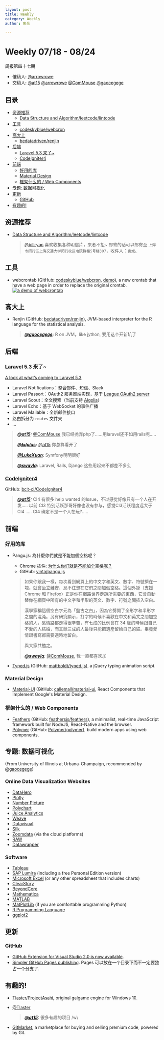 ```yaml
---
layout: post
title: Weekly
category: Weekly
author: 东岳

---
```


# Weekly 07/18 - 08/24

周报第四十七期

- 催稿人:
  [@arrowrowe][mie]
- 交稿人:
  [@at15][at15]
  [@arrowrowe][mie]
  [@ComMouse][dou]
  [@gaocegege][cece]

[at15]: https://github.com/at15
[mie]: https://github.com/arrowrowe
[dou]: https://github.com/ComMouse
[cece]: https://github.com/gaocegege
[qq]: https://github.com/swaylq

## 目录

- [资源推荐](#user-content-resources)
  - [Data Structure and Algorithm/leetcode/lintcode](http://algorithm.yuanbin.me/)
- [工具](#user-content-tools)
  - [codeskyblue/webcron](https://github.com/codeskyblue/webcron)
- [高大上](#user-content-Gao.DaShang)
  - [bedatadriven/renjin](https://github.com/bedatadriven/renjin)
- [后端](#user-content-backend)
  - [Laravel 5.3 来了~](#user-content-laravel-5.3-coming)
  - [CodeIgniter4](#user-content-codeigniter4)
- [前端](#user-content-frontend)
  - [好用的库](#user-content-libraries)
  - [Material Design](#user-content-material-design)
  - [框架什么的 / Web Components](#user-content-framework-and-web-components)
- [专题: 数据可视化](#user-content-data-visualization)
- [更新](#user-content-updates)
  - [GitHub](#user-content-github)
- [有趣的!](#user-content-fun)

## <a id="resources">资源推荐</a>

- [Data Structure and Algorithm/leetcode/lintcode](http://algorithm.yuanbin.me/)

  > [@billryan](https://github.com/billryan) 喜欢收集各种明信片，来者不拒~ 邮寄的话可以邮寄至 `上海市闵行区上海交通大学闵行校区电院群楼5号楼307`，收件人：`袁斌`。

## <a id="tools">工具</a>

[webcrontab-demo-url]: http://webcron.herokuapp.com/
[webcrontab-demo-screenshot]: https://github.com/codeskyblue/webcron/raw/master/scripts/homepage.png

- webcrontab (GitHub: [codeskyblue/webcron](https://github.com/codeskyblue/webcron), [demo][webcrontab-demo-url]), a new crontab that have a web page in order to replace the original crontab.
  [![a demo of webcrontab][webcrontab-demo-screenshot]][webcrontab-demo-url]

## <a id="Gao.Dashang">高大上</a>

- Renjin (GitHub: [bedatadriven/renjin](https://github.com/bedatadriven/renjin)), JVM-based interpreter for the R language for the statistical analysis.

  > ___[@gaocegege][cece]:___ R on JVM，like jython, 要用这个开新坑了

## <a id="backend">后端</a>

### <a id="laravel-5.3-coming">Laravel 5.3 来了~</a>

[A look at what’s coming to Laravel 5.3](https://laravel-news.com/2016/06/look-whats-coming-laravel-5-3/)
- Laravel Notifications：整合邮件、短信、Slack
- Laravel Passort：OAuth2 服务器端实现，基于 [League OAuth2 server](https://github.com/thephpleague/oauth2-server)
- Laravel Scout：全文搜索（当前支持 [Algolia](https://www.algolia.com/)）
- Laravel Echo：基于 WebSocket 的事件广播
- Laravel Mailable：全新邮件接口
- 路由拆分为 `routes` 文件夹
- ...

> ___[@at15][at15]:___ [@ComMouse][dou] 我已经抛弃php了......用laravel还不如用rails呢.....
>
> ___[@kdplus](https://github.com/kdplus):___ [@at15][at15] 你总算看开了
>
> ___[@LukeXuan](https://github.com/LukeXuan):___ Symfony明明很好
>
> ___[@swaylq][qq]:___ Laravel, Rails, Django 这些用起来不都差不多么

### [CodeIgniter4](https://codeigniter.com/)

GitHub: [bcit-ci/CodeIgniter4](https://github.com/bcit-ci/CodeIgniter4)

> ___[@at15][at15]:___ CI4 有很多 help wanted 的Issue，不过感觉好像只有一个人在开发..... 以前 CI3 特别活跃那哥好像也没有参与，感觉CI3活跃程度远大于CI4 ..... CI4 确定不是一个人在玩?.....

## <a id="frontend">前端</a>

### <a id="libraries">好用的库</a>

- Pangu.js: 為什麼你們就是不能加個空格呢？
  - Chrome 插件: [为什么你们就是不能加个空格呢？](https://chrome.google.com/webstore/detail/paphcfdffjnbcgkokihcdjliihicmbpd)
  - GitHub: [vinta/pangu.js](https://github.com/vinta/pangu.js)

  > 如果你跟我一樣，每次看到網頁上的中文字和英文、數字、符號擠在一塊，就會坐立難安，忍不住想在它們之間加個空格。這個外掛（支援 Chrome 和 Firefox）正是你在網路世界走跳所需要的東西，它會自動替你在網頁中所有的中文字和半形的英文、數字、符號之間插入空白。
  >
  > 漢學家稱這個空白字元為「盤古之白」，因為它劈開了全形字和半形字之間的混沌。另有研究顯示，打字的時候不喜歡在中文和英文之間加空格的人，感情路都走得很辛苦，有七成的比例會在 34 歲的時候跟自己不愛的人結婚，而其餘三成的人最後只能把遺產留給自己的貓。畢竟愛情跟書寫都需要適時地留白。
  >
  > 與大家共勉之。
  >
  > ___[@swaylq][qq]:___ [@ComMouse][dou], 我一直都喜欢加

- [Typed.js](http://www.mattboldt.com/demos/typed-js/) (GitHub: [mattboldt/typed.js](https://github.com/mattboldt/typed.js)), a jQuery typing animation script.

### Material Design

- [Material-UI](http://www.material-ui.com/) (GitHub: [callemall/material-ui](https://github.com/callemall/material-ui), React Components that Implement Google's Material Design.

### <a id="framework-and-web-components">框架什么的 / Web Components</a>

- [Feathers](http://feathersjs.com/) (GitHub: [feathersjs/feathers](https://github.com/feathersjs/feathers)), a minimalist, real-time JavaScript framework built for NodeJS, React-Native and the browser.
- [Polymer](https://www.polymer-project.org/1.0/) (GitHub: [Polymer/polymer](https://github.com/Polymer/polymer)), build modern apps using web components.

## <a id="data-visualization">专题: 数据可视化</a>

(From University of Illinois at Urbana-Champaign, recommended by [@gaocegege][cece])

### Online Data Visualization Websites

- [DataHero](http://datahero.com/)
- [Plotly](http://plot.ly/)
- [Number Picture](http://site.numberpicture.com/)
- [Polychart](https://github.com/Polychart)
- [Juice Analytics](http://www.juiceanalytics.com/)
- [Weave](http://www.oicweave.org/)
- [Datavisual](http://datavisu.al/)
- [Silk](https://www.silk.co/)
- [Zoomdata](http://www.zoomdata.com/) (via the cloud platforms)
- [RAW](http://app.raw.densitydesign.org/)
- [Datawrapper](https://datawrapper.de/)

### Software

- [Tableau](http://www.tableau.com/)
- [SAP Lumira](http://www.sapstore.com/getlumira) (including a free Personal Edition version)
- [Microsoft Excel](https://products.office.com/excel) (or any other spreadsheet that includes charts)
- [ClearStory](http://www.clearstorydata.com/)
- [BeyondCore](http://beyondcore.com/)
- [Mathematica](http://www.wolfram.com/mathematica/)
- [MATLAB](http://www.mathworks.com/products/matlab/)
- [MatPlotLib](http://matplotlib.org/) (if you are comfortable programming Python)
- [R Programming Language](https://www.r-project.org/)
- [ggplot2](http://ggplot2.org/)

## <a id="updates">更新</a>

### GitHub

- [GitHub Extension for Visual Studio 2.0 is now available](https://github.com/blog/2232-github-extension-for-visual-studio-2-0-is-now-available).
- [Simpler GitHub Pages publishing](https://github.com/blog/2228-simpler-github-pages-publishing). Pages 可以放在一个目录下而不一定要独占一个分支了.

## <a id="fun">有趣的!</a>

- [Tlaster/ProjectAsahi](https://github.com/Tlaster/ProjectAsahi), original galgame engine for Windows 10.
- [@Tlaster](https://github.com/Tlaster)

  > ___[@at15][at15]:___ 很多有趣的项目 /w\
- [GitMarket](https://git.market/), a marketplace for buying and selling premium code, powered by Git.
